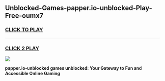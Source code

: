 
## Unblocked-Games-papper.io-unblocked-Play-Free-oumx7
<h3>
<a href="https://premium76.site?title=papper.io-unblocked&ref=20M">CLICK TO PLAY</a></h3>
<hr>

<h3>
<a href="https://premium76.site?title=papper.io-unblocked&ref=20M">CLICK 2 PLAY</a>
  
</h3>

<a href="https://premium76.site?title=papper.io-unblocked&ref=19M"><img src="https://clearcache.store/games.png"></a>


**papper.io-unblocked games unblocked: Your Gateway to Fun and Accessible Online Gaming**
